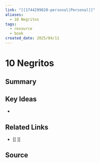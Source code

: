 ```yaml
---
link: "[[1744299820-personal|Personal]]"
aliases:
  - 10 Negritos
tags:
  - resource
  - book
created_date: 2025/04/11
---
```

# 10 Negritos

## Summary


## Key Ideas
- 

## Related Links
- [[ ]]

## Source
